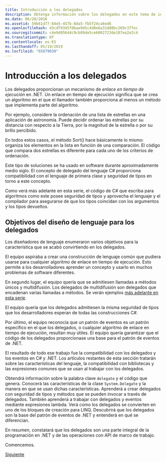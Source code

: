 ```yaml
---
title: Introducción a los delegados
description: Obtenga información sobre los delegados en este tema de introducción que presenta los conceptos básicos y explica los objetivos del diseño del lenguaje para los delegados.
ms.date: 06/20/2016
ms.assetid: 59b61d77-84e5-457b-8da5-fb5f24ca6ed6
ms.openlocfilehash: 43cdf9345f0bae9d5c4d0e6a31d80bc269c37fec
ms.sourcegitcommit: c4e9d05644c9cb89de5ce6002723de107ea2e2c4
ms.translationtype: HT
ms.contentlocale: es-ES
ms.lasthandoff: 05/19/2019
ms.locfileid: "65879030"
---
```

# <a name="introduction-to-delegates"></a>Introducción a los delegados

Los delegados proporcionan un mecanismo de *enlace en tiempo de ejecución* en .NET. Un enlace en tiempo de ejecución significa que se crea un algoritmo en el que el llamador también proporciona al menos un método que implementa parte del algoritmo.

Por ejemplo, considere la ordenación de una lista de estrellas en una aplicación de astronomía.
Puede decidir ordenar las estrellas por su distancia con respecto a la Tierra, por la magnitud de la estrella o por su brillo percibido.

En todos estos casos, el método Sort() hace básicamente lo mismo: organiza los elementos en la lista en función de una comparación. El código que compara dos estrellas es diferente para cada uno de los criterios de ordenación.

Este tipo de soluciones se ha usado en software durante aproximadamente medio siglo.
El concepto de delegado del lenguaje C# proporciona compatibilidad con el lenguaje de primera clase y seguridad de tipos en torno a este concepto.

Como verá más adelante en esta serie, el código de C# que escriba para algoritmos como este posee seguridad de tipos y aprovecha el lenguaje y el compilador para asegurarse de que los tipos coincidan con los argumentos y los tipos devueltos.

## <a name="language-design-goals-for-delegates"></a>Objetivos del diseño de lenguaje para los delegados

Los diseñadores de lenguaje enumeraron varios objetivos para la característica que se acabó convirtiendo en los delegados.

El equipo aspiraba a crear una construcción de lenguaje común que pudiera usarse para cualquier algoritmo de enlace en tiempo de ejecución. Esto permite a los desarrolladores aprender un concepto y usarlo en muchos problemas de software diferentes.

En segundo lugar, el equipo quería que se admitiesen llamadas a métodos únicos y multidifusión. Los delegados de multidifusión son delegados que encadenan varias llamadas a métodos. Se verán ejemplos [más adelante en esta serie](delegate-class.md). 

El equipo quería que los delegados admitiesen la misma seguridad de tipos que los desarrolladores esperan de todas las construcciones C#. 

Por último, el equipo reconocía que un patrón de eventos es un patrón específico en el que los delegados, o cualquier algoritmo de enlace en tiempo de ejecución, resultan muy útiles. El equipo quería garantizar que el código de los delegados proporcionase una base para el patrón de eventos de .NET.

El resultado de todo ese trabajo fue la compatibilidad con los delegados y los eventos en C# y .NET. Los artículos restantes de esta sección tratarán sobre las características del lenguaje, la compatibilidad con bibliotecas y las expresiones comunes que se usan al trabajar con los delegados.

Obtendrá información sobre la palabra clave `delegate` y el código que genera. Conocerá las características de la clase `System.Delegate` y la manera en que se usan dichas características. Aprenderá a crear delegados con seguridad de tipos y métodos que se pueden invocar a través de delegados. También aprenderá a trabajar con delegados y eventos mediante expresiones lambda. Verá como los delegados se convierten en uno de los bloques de creación para LINQ. Descubrirá que los delegados son la base del patrón de eventos de .NET y entenderá en qué se diferencian.

En resumen, constatará que los delegados son una parte integral de la programación en .NET y de las operaciones con API de marco de trabajo.

Comencemos.

[Siguiente](delegate-class.md)
